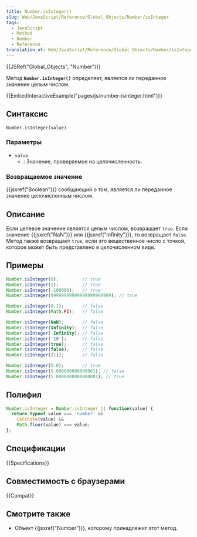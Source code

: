 ```yaml
---
title: Number.isInteger()
slug: Web/JavaScript/Reference/Global_Objects/Number/isInteger
tags:
  - JavaScript
  - Method
  - Number
  - Reference
translation_of: Web/JavaScript/Reference/Global_Objects/Number/isInteger
---
```

{{JSRef("Global_Objects", "Number")}}

Метод **`Number.isInteger()`** определяет, является ли переданное значение целым числом.

{{EmbedInteractiveExample("pages/js/number-isinteger.html")}}

## Синтаксис

```
Number.isInteger(value)
```

### Параметры

- `value`
  - : Значение, проверяемое на целочисленность.

### Возвращаемое значение

{{jsxref("Boolean")}} сообщающий о том, является ли переданное значение целочисленным числом.

## Описание

Если целевое значение является целым числом, возвращает `true`. Если значение {{jsxref("NaN")}} или {{jsxref("Infinity")}}, то возвращает `false`. Метод также возвращает `true`, если это вещественное число с точкой, которое может быть представлено в целочисленном виде.

## Примеры

```js
Number.isInteger(0);         // true
Number.isInteger(1);         // true
Number.isInteger(-100000);   // true
Number.isInteger(99999999999999999999999); // true

Number.isInteger(0.1);       // false
Number.isInteger(Math.PI);   // false

Number.isInteger(NaN);       // false
Number.isInteger(Infinity);  // false
Number.isInteger(-Infinity); // false
Number.isInteger('10');      // false
Number.isInteger(true);      // false
Number.isInteger(false);     // false
Number.isInteger([1]);       // false

Number.isInteger(5.0);       // true
Number.isInteger(5.000000000000001); // false
Number.isInteger(5.0000000000000001); // true
```

## Полифил

```js
Number.isInteger = Number.isInteger || function(value) {
  return typeof value === 'number' &&
    isFinite(value) &&
    Math.floor(value) === value;
};
```

## Спецификации

{{Specifications}}

## Совместимость с браузерами

{{Compat}}

## Смотрите также

- Объект {{jsxref("Number")}}, которому принадлежит этот метод.
